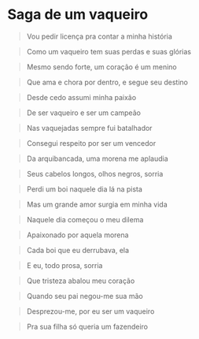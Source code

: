 # Saga de um vaqueiro

> Vou pedir licença pra contar a minha história

> Como um vaqueiro tem suas perdas e suas glórias

> Mesmo sendo forte, um coração é um menino

> Que ama e chora por dentro, e segue seu destino


> Desde cedo assumi minha paixão

> De ser vaqueiro e ser um campeão

> Nas vaquejadas sempre fui batalhador

> Consegui respeito por ser um vencedor


> Da arquibancada, uma morena me aplaudia

> Seus cabelos longos, olhos negros, sorria

> Perdi um boi naquele dia lá na pista

> Mas um grande amor surgia em minha vida


> Naquele dia começou o meu dilema

> Apaixonado por aquela morena

> Cada boi que eu derrubava, ela 

> E eu, todo prosa, sorria


> Que tristeza abalou meu coração

> Quando seu pai negou-me sua mão

> Desprezou-me, por eu ser um vaqueiro

> Pra sua filha só queria um fazendeiro
